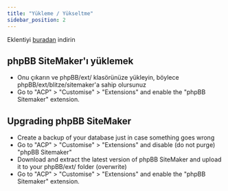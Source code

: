 ```yaml
---
title: "Yükleme / Yükseltme"
sidebar_position: 2
---
```


Eklentiyi [buradan](https://www.phpbb.com/customise/db/extension/phpbb_sitemaker_2/) indirin

## phpBB SiteMaker'ı yüklemek
* Onu çıkarın ve phpBB/ext/ klasörünüze yükleyin, böylece phpBB/ext/blitze/sitemaker'a sahip olursunuz
* Go to "ACP" > "Customise" > "Extensions" and enable the "phpBB Sitemaker" extension.

## Upgrading phpBB SiteMaker
* Create a backup of your database just in case something goes wrong
* Go to "ACP" > "Customise" > "Extensions" and disable (do not purge) "phpBB Sitemaker"
* Download and extract the latest version of phpBB SiteMaker and upload it to your phpBB/ext/ folder (overwrite)
* Go to "ACP" > "Customise" > "Extensions" and enable the "phpBB Sitemaker" extension.
